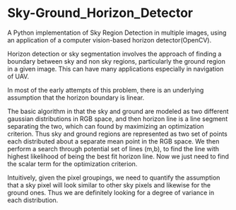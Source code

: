 # Sky-Ground_Horizon_Detector
A Python implementation of Sky Region Detection in multiple images, using an application of a computer vision-based horizon detector(OpenCV).

 Horizon detection or sky segmentation involves the approach of finding a boundary between sky and non sky regions, particularly the ground region in a given image.
 This can have many applications especially in navigation of UAV. 
 
 In most of the early attempts of this problem, there is an underlying assumption that the horizon boundary is linear.

 The basic algorithm in that the sky and ground are modeled as two different gaussian distributions in RGB space,
 and then horizon line is a line segment separating the two, which can found by maximizing an optimization criterion. 
  Thus sky and ground regions are represented as two set of points each distributed about a separate mean point in the RGB space.
  We then perform a search through potential set of lines (m,b), to find the line with highest likelihood of being the best fit horizon line.
  Now we just need to find the scalar term for the optimization criterion. 
  
 Intuitively, given the pixel groupings, we need to quantify the assumption that a sky pixel will look similar to other sky pixels and
   likewise for the ground ones. Thus we are definitely looking for a degree of variance in each distribution. 
 
   
